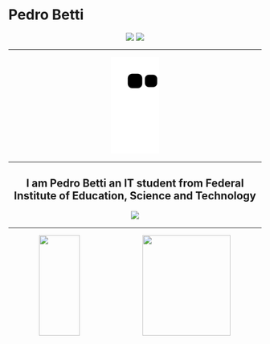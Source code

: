 <h1>Pedro Betti</h1>
<div id="header" align="center">
     <img src="https://github.com/malabetti/malabetti/assets/119712536/b081c515-d391-43ba-bf02-71c66bcfd448" height=150px/>
     <img src="https://media1.giphy.com/media/v1.Y2lkPTc5MGI3NjExZGU3ZWVlZTg1ZDdiYTgzZmJlZjY3MGEwZDQ1NTE0YjUxM2M2ZmZlYSZjdD1n/qgQUggAC3Pfv687qPC/giphy.gif" height=150px/>
</div>
<hr>
<div display="flex" align="center">
   <img src="https://github.com/malabetti/malabetti/blob/output/github-contribution-grid-snake.svg"/><br>
</div>
<hr>
<div display="flex" align="center">
     <h2>I am Pedro Betti an IT student from Federal Institute of Education, Science and Technology</h2>
     <img src="https://skillicons.dev/icons?i=python,c,kotlin,cpp"/>
</div>
<hr>
<div display="flex" align="center">
   <img src="https://github-readme-stats.vercel.app/api?username=malabetti&theme=cobalt" height=200px width=40%/>
   <img src="https://github-readme-stats.vercel.app/api/top-langs/?username=malabetti&theme=cobalt&hide_progress=true" height=200px width=59%/>
</div>
